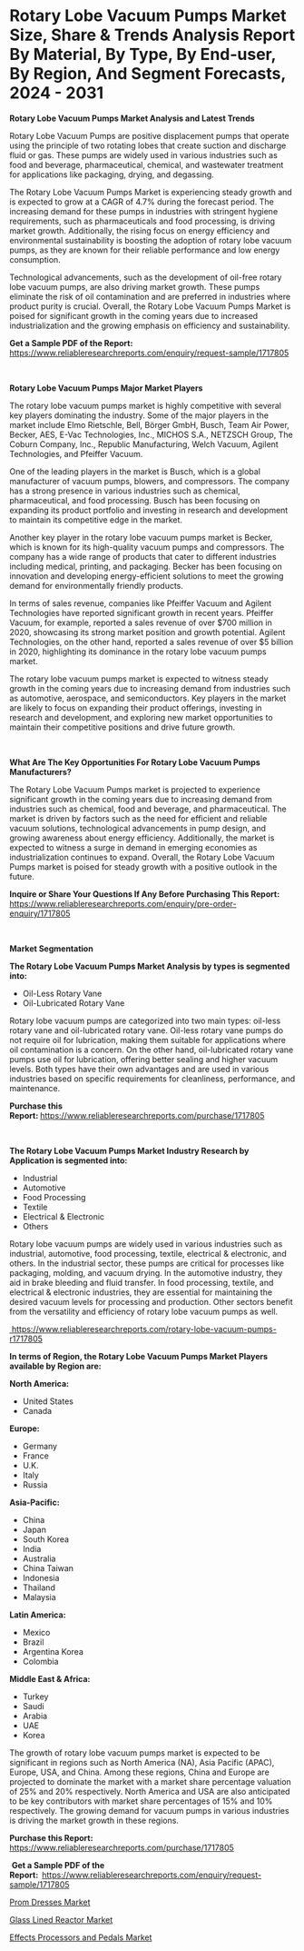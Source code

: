 <p><h1>Rotary Lobe Vacuum Pumps Market Size, Share & Trends Analysis Report By Material, By Type, By End-user, By Region, And Segment Forecasts, 2024 - 2031</h1></p><p><strong>Rotary Lobe Vacuum Pumps Market Analysis and Latest Trends</strong></p>
<p><p>Rotary Lobe Vacuum Pumps are positive displacement pumps that operate using the principle of two rotating lobes that create suction and discharge fluid or gas. These pumps are widely used in various industries such as food and beverage, pharmaceutical, chemical, and wastewater treatment for applications like packaging, drying, and degassing.</p><p>The Rotary Lobe Vacuum Pumps Market is experiencing steady growth and is expected to grow at a CAGR of 4.7% during the forecast period. The increasing demand for these pumps in industries with stringent hygiene requirements, such as pharmaceuticals and food processing, is driving market growth. Additionally, the rising focus on energy efficiency and environmental sustainability is boosting the adoption of rotary lobe vacuum pumps, as they are known for their reliable performance and low energy consumption.</p><p>Technological advancements, such as the development of oil-free rotary lobe vacuum pumps, are also driving market growth. These pumps eliminate the risk of oil contamination and are preferred in industries where product purity is crucial. Overall, the Rotary Lobe Vacuum Pumps Market is poised for significant growth in the coming years due to increased industrialization and the growing emphasis on efficiency and sustainability.</p></p>
<p><strong>Get a Sample PDF of the Report:&nbsp;</strong> <a href="https://www.reliableresearchreports.com/enquiry/request-sample/1717805">https://www.reliableresearchreports.com/enquiry/request-sample/1717805</a></p>
<p>&nbsp;</p>
<p><strong>Rotary Lobe Vacuum Pumps Major Market Players</strong></p>
<p><p>The rotary lobe vacuum pumps market is highly competitive with several key players dominating the industry. Some of the major players in the market include Elmo Rietschle, Bell, Börger GmbH, Busch, Team Air Power, Becker, AES, E-Vac Technologies, Inc., MICHOS S.A., NETZSCH Group, The Coburn Company, Inc., Republic Manufacturing, Welch Vacuum, Agilent Technologies, and Pfeiffer Vacuum.</p><p>One of the leading players in the market is Busch, which is a global manufacturer of vacuum pumps, blowers, and compressors. The company has a strong presence in various industries such as chemical, pharmaceutical, and food processing. Busch has been focusing on expanding its product portfolio and investing in research and development to maintain its competitive edge in the market.</p><p>Another key player in the rotary lobe vacuum pumps market is Becker, which is known for its high-quality vacuum pumps and compressors. The company has a wide range of products that cater to different industries including medical, printing, and packaging. Becker has been focusing on innovation and developing energy-efficient solutions to meet the growing demand for environmentally friendly products.</p><p>In terms of sales revenue, companies like Pfeiffer Vacuum and Agilent Technologies have reported significant growth in recent years. Pfeiffer Vacuum, for example, reported a sales revenue of over $700 million in 2020, showcasing its strong market position and growth potential. Agilent Technologies, on the other hand, reported a sales revenue of over $5 billion in 2020, highlighting its dominance in the rotary lobe vacuum pumps market.</p><p>The rotary lobe vacuum pumps market is expected to witness steady growth in the coming years due to increasing demand from industries such as automotive, aerospace, and semiconductors. Key players in the market are likely to focus on expanding their product offerings, investing in research and development, and exploring new market opportunities to maintain their competitive positions and drive future growth.</p></p>
<p>&nbsp;</p>
<p><strong>What Are The Key Opportunities For Rotary Lobe Vacuum Pumps Manufacturers?</strong></p>
<p><p>The Rotary Lobe Vacuum Pumps market is projected to experience significant growth in the coming years due to increasing demand from industries such as chemical, food and beverage, and pharmaceutical. The market is driven by factors such as the need for efficient and reliable vacuum solutions, technological advancements in pump design, and growing awareness about energy efficiency. Additionally, the market is expected to witness a surge in demand in emerging economies as industrialization continues to expand. Overall, the Rotary Lobe Vacuum Pumps market is poised for steady growth with a positive outlook in the future.</p></p>
<p><strong>Inquire or Share Your Questions If Any Before Purchasing This Report:</strong> <a href="https://www.reliableresearchreports.com/enquiry/pre-order-enquiry/1717805">https://www.reliableresearchreports.com/enquiry/pre-order-enquiry/1717805</a></p>
<p>&nbsp;</p>
<p><strong>Market Segmentation</strong></p>
<p><strong>The Rotary Lobe Vacuum Pumps Market Analysis by types is segmented into:</strong></p>
<p><ul><li>Oil-Less Rotary Vane</li><li>Oil-Lubricated Rotary Vane</li></ul></p>
<p><p>Rotary lobe vacuum pumps are categorized into two main types: oil-less rotary vane and oil-lubricated rotary vane. Oil-less rotary vane pumps do not require oil for lubrication, making them suitable for applications where oil contamination is a concern. On the other hand, oil-lubricated rotary vane pumps use oil for lubrication, offering better sealing and higher vacuum levels. Both types have their own advantages and are used in various industries based on specific requirements for cleanliness, performance, and maintenance.</p></p>
<p><strong>Purchase this Report:&nbsp;</strong><a href="https://www.reliableresearchreports.com/purchase/1717805">https://www.reliableresearchreports.com/purchase/1717805</a></p>
<p>&nbsp;</p>
<p><strong>The Rotary Lobe Vacuum Pumps Market Industry Research by Application is segmented into:</strong></p>
<p><ul><li>Industrial</li><li>Automotive</li><li>Food Processing</li><li>Textile</li><li>Electrical & Electronic</li><li>Others</li></ul></p>
<p><p>Rotary lobe vacuum pumps are widely used in various industries such as industrial, automotive, food processing, textile, electrical & electronic, and others. In the industrial sector, these pumps are critical for processes like packaging, molding, and vacuum drying. In the automotive industry, they aid in brake bleeding and fluid transfer. In food processing, textile, and electrical & electronic industries, they are essential for maintaining the desired vacuum levels for processing and production. Other sectors benefit from the versatility and efficiency of rotary lobe vacuum pumps as well.</p></p>
<p><a href="https://www.reliableresearchreports.com/rotary-lobe-vacuum-pumps-r1717805">&nbsp;https://www.reliableresearchreports.com/rotary-lobe-vacuum-pumps-r1717805</a></p>
<p><strong>In terms of Region, the Rotary Lobe Vacuum Pumps Market Players available by Region are:</strong></p>
<p>
    <p> <strong> North America: </strong>
        <ul>
            <li>United States</li>
            <li>Canada</li>
        </ul>
        </p> 
    <p> <strong> Europe: </strong>
        <ul>
            <li>Germany</li>
            <li>France</li>
            <li>U.K.</li>
            <li>Italy</li>
            <li>Russia</li>
        </ul>
        </p> 
    <p> <strong> Asia-Pacific: </strong>
        <ul>
            <li>China</li>
            <li>Japan</li>
            <li>South Korea</li>
            <li>India</li>
            <li>Australia</li>
            <li>China Taiwan</li>
            <li>Indonesia</li>
            <li>Thailand</li>
            <li>Malaysia</li>
        </ul>
        </p> 
    <p> <strong> Latin America: </strong>
        <ul>
            <li>Mexico</li>
            <li>Brazil</li>
            <li>Argentina Korea</li>
            <li>Colombia</li>
        </ul>
        </p> 
    <p> <strong> Middle East & Africa: </strong>
        <ul>
            <li>Turkey</li>
            <li>Saudi</li>
            <li>Arabia</li>
            <li>UAE</li>
            <li>Korea</li>
        </ul>
    </p>
    </p>
<p><p>The growth of rotary lobe vacuum pumps market is expected to be significant in regions such as North America (NA), Asia Pacific (APAC), Europe, USA, and China. Among these regions, China and Europe are projected to dominate the market with a market share percentage valuation of 25% and 20% respectively. North America and USA are also anticipated to be key contributors with market share percentages of 15% and 10% respectively. The growing demand for vacuum pumps in various industries is driving the market growth in these regions.</p></p>
<p><strong>Purchase this Report: </strong><a href="https://www.reliableresearchreports.com/purchase/1717805">https://www.reliableresearchreports.com/purchase/1717805</a></p>
<p>&nbsp;<strong>Get a Sample PDF of the Report:&nbsp;&nbsp;</strong><a href="https://www.reliableresearchreports.com/enquiry/request-sample/1717805">https://www.reliableresearchreports.com/enquiry/request-sample/1717805</a></p>
<p><strong></strong></p>
<p><p><a href="https://www.linkedin.com/pulse/prom-dresses-market-outlook-industry-overview-forecast-2024-2031-letge?trackingId=y3bfVkwoGFDScdIPOq37OA%3D%3D">Prom Dresses Market</a></p><p><a href="https://www.linkedin.com/pulse/glass-lined-reactor-market-size-cagr-trends-2024-2030-ideauda-ndtde?trackingId=IaX225G4x3fpxYFtk0xcXg%3D%3D">Glass Lined Reactor Market</a></p><p><a href="https://www.linkedin.com/pulse/effects-processors-pedalsnbspmarket-focuses-market-share-shlse?trackingId=tn7ccTZjioUOGuFlyYvNRQ%3D%3D">Effects Processors and Pedals Market</a></p></p>